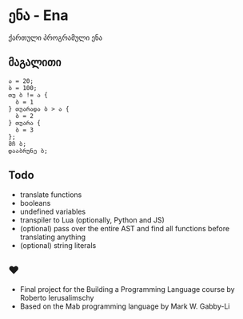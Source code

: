 # ენა - Ena
ქართული პროგრამული ენა

## მაგალითი

```ena
ა = 20;
ბ = 100;
თუ ბ != ა {
  ბ = 1
} თუარადა ბ > ა {
  ბ = 2
} თუარა {
  ბ = 3
};
მჩ ბ;
დააბრუნე ბ;
```

## Todo
- translate functions
- booleans
- undefined variables
- transpiler to Lua (optionally, Python and JS)
- (optional) pass over the entire AST and find all functions before translating anything
- (optional) string literals

## ♥
- Final project for the Building a Programming Language course by Roberto Ierusalimschy
- Based on the Mab programming language by Mark W. Gabby-Li
